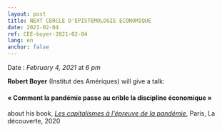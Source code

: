 ```yaml
---
layout: post
title: NEXT CERCLE D'EPISTEMOLOGIE ECONOMIQUE
date: 2021-02-04
ref: CEE-boyer-2021-02-04
lang: en
anchor: false
---
```


<i class="fas fa-table"></i> Date : _February 4, 2021_ at _6 pm_

**Robert Boyer** (Institut des Amériques) will give a talk:

#### « Comment la pandémie passe au crible la discipline économique »

about his book,  [*Les capitalismes à l'épreuve de la pandémie*](https://www.editionsladecouverte.fr/les_capitalismes_a_l_epreuve_de_la_pandemie-9782348065835), Paris, La découverte, 2020

